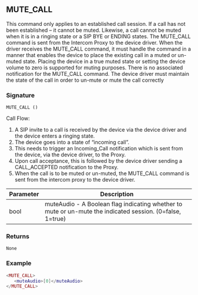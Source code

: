 ## MUTE\_CALL

This command only applies to an established call session. If a call has not been established – it cannot be muted. Likewise, a call cannot be muted when it is in a ringing state or a SIP BYE or ENDING states. The MUTE\_CALL command is sent from the Intercom Proxy to the device driver. When the driver receives the MUTE\_CALL command, it must handle the command in a manner that enables the device to place the existing call in a muted or un-muted state. Placing the device in a true muted state or setting the device volume to zero is supported for muting purposes. There is no associated notification for the MUTE\_CALL command. The device driver must maintain the state of the call in order to un-mute or mute the call correctly


### Signature

`MUTE_CALL ()`


Call Flow:

1. A SIP invite to a call is received by the device via the device driver and the device enters a ringing state.
2. The device goes into a state of “incoming call”. 
3. This needs to trigger an Incoming\_Call notification which is sent from the device, via the device driver, to the Proxy.
4. Upon call acceptance, this is followed by the device driver sending a CALL\_ACCEPTED notification to the Proxy.
5. When the call is to be muted or un-muted, the MUTE\_CALL command is sent from the intercom proxy to the device driver.


| Parameter | Description |
| --- | --- |
| bool |  muteAudio - A Boolean flag indicating whether to mute or un-mute the indicated session. (0=false, 1=true) |


### Returns

`None`


### Example

```lua
<MUTE_CALL>
   <muteAudio>[0]</muteAudio>
</MUTE_CALL>
```
